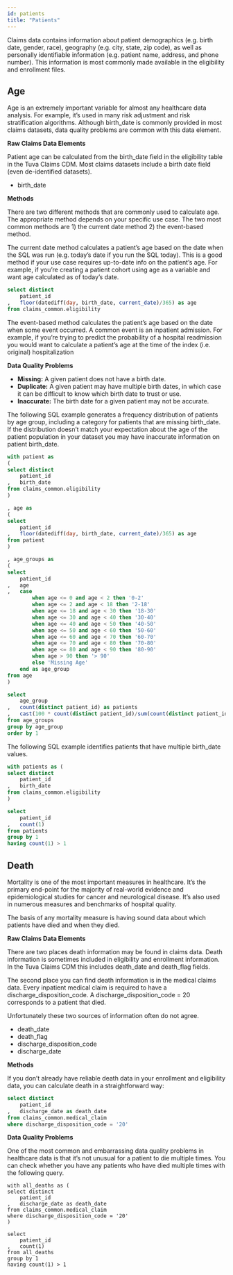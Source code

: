 ```yaml
---
id: patients
title: "Patients"
---
```

Claims data contains information about patient demographics (e.g. birth date, gender, race), geography (e.g. city, state, zip code), as well as personally identifiable information (e.g. patient name, address, and phone number).  This information is most commonly made available in the eligibility and enrollment files.

## Age

Age is an extremely important variable for almost any healthcare data analysis.  For example, it’s used in many risk adjustment and risk stratification algorithms.  Although birth_date is commonly provided in most claims datasets, data quality problems are common with this data element.

**Raw Claims Data Elements**

Patient age can be calculated from the birth_date field in the eligibility table in the Tuva Claims CDM.  Most claims datasets include a birth date field (even de-identified datasets).

- birth_date

**Methods**

There are two different methods that are commonly used to calculate age.  The appropriate method depends on your specific use case.  The two most common methods are 1) the current date method 2) the event-based method.

The current date method calculates a patient’s age based on the date when the SQL was run (e.g. today’s date if you run the SQL today).  This is a good method if your use case requires up-to-date info on the patient’s age.  For example, if you’re creating a patient cohort using age as a variable and want age calculated as of today’s date.

```sql
select distinct
    patient_id
,   floor(datediff(day, birth_date, current_date)/365) as age
from claims_common.eligibility
```

The event-based method calculates the patient’s age based on the date when some event occurred.  A common event is an inpatient admission.  For example, if you’re trying to predict the probability of a hospital readmission you would want to calculate a patient’s age at the time of the index (i.e. original) hospitalization

**Data Quality Problems**

- **Missing:** A given patient does not have a birth date.
- **Duplicate:** A given patient may have multiple birth dates, in which case it can be difficult to know which birth date to trust or use.
- **Inaccurate:** The birth date for a given patient may not be accurate.

The following SQL example generates a frequency distribution of patients by age group, including a category for patients that are missing birth_date.  If the distribution doesn’t match your expectation about the age of the patient population in your dataset you may have inaccurate information on patient birth_date.

```sql
with patient as
(
select distinct
    patient_id
,   birth_date
from claims_common.eligibility
)

, age as
(
select
    patient_id
,   floor(datediff(day, birth_date, current_date)/365) as age
from patient
)

, age_groups as
(
select
    patient_id
,   age
,   case 
        when age <= 0 and age < 2 then '0-2'
        when age <= 2 and age < 18 then '2-18'
        when age <= 18 and age < 30 then '18-30'
        when age <= 30 and age < 40 then '30-40'
        when age <= 40 and age < 50 then '40-50'
        when age <= 50 and age < 60 then '50-60'
        when age <= 60 and age < 70 then '60-70'
        when age <= 70 and age < 80 then '70-80'
        when age <= 80 and age < 90 then '80-90'
        when age > 90 then '> 90'
        else 'Missing Age' 
    end as age_group
from age
)

select
    age_group
,   count(distinct patient_id) as patients
,   cast(100 * count(distinct patient_id)/sum(count(distinct patient_id)) over() as numeric(38,1)) as percent
from age_groups
group by age_group
order by 1
```

The following SQL example identifies patients that have multiple birth_date values.

```sql
with patients as (
select distinct
    patient_id
,   birth_date
from claims_common.eligibility
)

select
    patient_id
,   count(1)
from patients
group by 1
having count(1) > 1
```

## Death

Mortality is one of the most important measures in healthcare.  It’s the primary end-point for the majority of real-world evidence and epidemiological studies for cancer and neurological disease.  It’s also used in numerous measures and benchmarks of hospital quality.

The basis of any mortality measure is having sound data about which patients have died and when they died.

**Raw Claims Data Elements**

There are two places death information may be found in claims data.  Death information is sometimes included in eligibility and enrollment information.  In the Tuva Claims CDM this includes death_date and death_flag fields.  

The second place you can find death information is in the medical claims data.  Every inpatient medical claim is required to have a discharge_disposition_code.  A discharge_disposition_code = 20 corresponds to a patient that died.  

Unfortunately these two sources of information often do not agree.

- death_date
- death_flag
- discharge_disposition_code
- discharge_date

**Methods**

If you don’t already have reliable death data in your enrollment and eligibility data, you can calculate death in a straightforward way:

```sql
select distinct
    patient_id
,   discharge_date as death_date
from claims_common.medical_claim
where discharge_disposition_code = '20'
```

**Data Quality Problems**

One of the most common and embarrassing data quality problems in healthcare data is that it’s not unusual for a patient to die multiple times.  You can check whether you have any patients who have died multiple times with the following query.

```
with all_deaths as (
select distinct
    patient_id
,   discharge_date as death_date
from claims_common.medical_claim
where discharge_disposition_code = '20'
)

select 
    patient_id
,   count(1)
from all_deaths
group by 1
having count(1) > 1
```